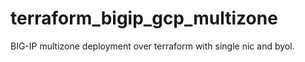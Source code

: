 # terraform_bigip_gcp_multizone
BIG-IP multizone deployment over terraform with single nic and byol.
